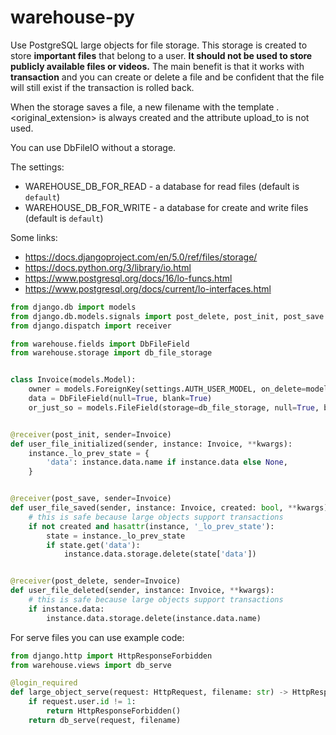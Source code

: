 # warehouse-py

Use PostgreSQL large objects for file storage.
This storage is created to store **important files** that belong to a user.
**It should not be used to store publicly available files or videos.**
The main benefit is that it works with **transaction** and you can create or delete a file and be confident that the file will still exist if the transaction is rolled back.

When the storage saves a file, a new filename with the template <loid>.<original_extension> is always created and the attribute upload_to is not used.

You can use DbFileIO without a storage.

The settings:
* WAREHOUSE_DB_FOR_READ - a database for read files (default is `default`)
* WAREHOUSE_DB_FOR_WRITE - a database for create and write files (default is `default`)

Some links:
* https://docs.djangoproject.com/en/5.0/ref/files/storage/
* https://docs.python.org/3/library/io.html
* https://www.postgresql.org/docs/16/lo-funcs.html
* https://www.postgresql.org/docs/current/lo-interfaces.html

```python
from django.db import models
from django.db.models.signals import post_delete, post_init, post_save
from django.dispatch import receiver

from warehouse.fields import DbFileField
from warehouse.storage import db_file_storage


class Invoice(models.Model):
    owner = models.ForeignKey(settings.AUTH_USER_MODEL, on_delete=models.CASCADE)
    data = DbFileField(null=True, blank=True)
    or_just_so = models.FileField(storage=db_file_storage, null=True, blank=True)


@receiver(post_init, sender=Invoice)
def user_file_initialized(sender, instance: Invoice, **kwargs):
    instance._lo_prev_state = {
        'data': instance.data.name if instance.data else None,
    }


@receiver(post_save, sender=Invoice)
def user_file_saved(sender, instance: Invoice, created: bool, **kwargs):
    # this is safe because large objects support transactions
    if not created and hasattr(instance, '_lo_prev_state'):
        state = instance._lo_prev_state
        if state.get('data'):
            instance.data.storage.delete(state['data'])


@receiver(post_delete, sender=Invoice)
def user_file_deleted(sender, instance: Invoice, **kwargs):
    # this is safe because large objects support transactions
    if instance.data:
        instance.data.storage.delete(instance.data.name)
```

For serve files you can use example code:
```python
from django.http import HttpResponseForbidden
from warehouse.views import db_serve

@login_required
def large_object_serve(request: HttpRequest, filename: str) -> HttpResponse:
    if request.user.id != 1:
        return HttpResponseForbidden()
    return db_serve(request, filename)
```